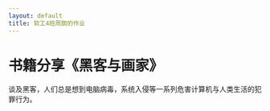 ```yaml
---
layout: default
title: 软工4班周朗的作业
---
```


# 书籍分享《黑客与画家》

  谈及黑客，人们总是想到电脑病毒，系统入侵等一系列危害计算机与人类生活的犯罪行为。  
  

